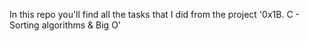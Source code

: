 In this repo you'll find all the tasks that I did from the project '0x1B. C - Sorting algorithms & Big O'
